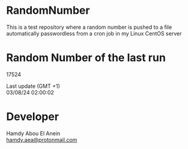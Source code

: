 # RandomNumber    
This is a test repository where a random number is pushed to a file automatically passwordless from a cron job in my Linux CentOS server    
# Random Number of the last run   
17524
      
Last update (GMT +1)    
03/08/24 02:00:02
# Developer    
Hamdy Abou El Anein   
hamdy.aea@protonmail.com
